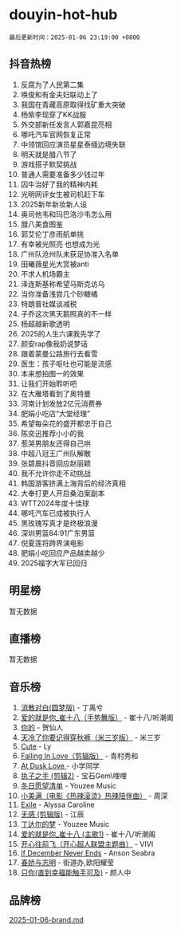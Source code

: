 # douyin-hot-hub

`最后更新时间：2025-01-06 23:19:00 +0800`

## 抖音热榜

1. 反腐为了人民第二集
1. 唤俊和有金夫妇联动上了
1. 我国在青藏高原取得找矿重大突破
1. 杨紫李现穿了KK战服
1. 外交部新任发言人郭嘉昆亮相
1. 哪吒汽车官网恢复正常
1. 中领馆回应演员星星泰缅边境失联
1. 明天就是腊八节了
1. 游戏搭子默契挑战
1. 普通人需要准备多少钱过年
1. 囚牛治好了我的精神内耗
1. 光明网评女生被司机赶下车
1. 2025新年新妆新人设
1. 奥司他韦和玛巴洛沙韦怎么用
1. 腊八美食图鉴
1. 郭艾伦丁彦雨航单挑
1. 有幸被光照亮 也想成为光
1. 广州队沧州队未获足协准入名单
1. 田曦薇星光大赏被anti
1. 不求人机场霸主
1. 泽连斯基称希望马斯克访乌
1. 当你准备浅尝几个砂糖橘
1. 特朗普社媒谈减税
1. 子乔这次黑天鹅照真的不一样
1. 杨超越新歌透明
1. 2025的人生六课我先学了
1. 颜安rap像我奶说梦话
1. 跟着蒙曼公路旅行去看雪
1. 医生：孩子呕吐也可能是流感
1. 本来想拍图一的效果
1. 让我们开始聆听吧
1. 在大雁塔看到了奥特曼
1. 河南计划发放2亿元消费券
1. 肥娟小吃店“大堂经理”
1. 希望每朵花的盛开都忠于自己
1. 陈奕迅推荐小小的我
1. 惹哭男朋友还得自己哄
1. 中超八冠王广州队解散
1. 张碧晨抖音回应赵丽颖
1. 我不允许你走不动挑战
1. 韩国游客挤满上海背后的经济真相
1. 大奉打更人开启桑泊案副本
1. WTT2024年度十佳球
1. 哪吒汽车已成被执行人
1. 黑玫瑰写真才是终极浪漫
1. 深圳男篮84:91广东男篮
1. 倪夏莲将跨界演电影
1. 肥娟小吃回应产品越卖越少
1. 2025福字大军已回归

## 明星榜

暂无数据

## 直播榜

暂无数据

## 音乐榜

1. [消散对白(圆梦版)](https://sf5-hl-cdn-tos.douyinstatic.com/obj/tos-cn-ve-2774/og4jB5I5IizzoZVAAAzWgBMAsMDWoArfwBOiFs) - 丁禹兮
1. [爱的就是你_崔十八（手势舞版）](https://sf5-hl-cdn-tos.douyinstatic.com/obj/tos-cn-ve-2774/oApB2AigNyB4sTw7JhBOikMAf0oDJzMWBuIrgm) - 崔十八/听潮阁
1. [你的](https://sf5-hl-cdn-tos.douyinstatic.com/obj/tos-cn-ve-2774/oYuIeKf42jB7sEV6B2upMdpYAgfrQWj0FeRegh) - 贺仙人
1. [天冷了你要记得穿秋裤（米三岁版）](https://sf5-hl-cdn-tos.douyinstatic.com/obj/tos-cn-ve-2774/oQlIwVIDWiZ6BQilAorS7MA0AgCkQDvcZAdm1) - 米三岁
1. [Cute](https://sf5-hl-cdn-tos.douyinstatic.com/obj/tos-cn-ve-2774/o4IbIzHWKAAB4wsS5qMBRiiAlEBGTpQRNfFvuo) - Ly
1. [Falling In Love（剪辑版）](https://sf3-cdn-tos.douyinstatic.com/obj/tos-cn-ve-2774/o8ajpA8zzgBPahbBIO8AcKGBLJezFCRd1wfP9f) - 青村秀和
1. [ At Dusk  Love ](https://sf5-hl-cdn-tos.douyinstatic.com/obj/tos-cn-ve-2774/o8CrpCf5CaYgI4ZrtQgMQAFEfuGqNnRSDQAPBc) - 小学同学
1. [执子之手 (剪辑2)](https://sf5-hl-cdn-tos.douyinstatic.com/obj/tos-cn-ve-2774/oUoZLQjCc31XzqsBnBQUNgeKtYPBcgbFDwtfcu) - 宝石Gem\哩哩
1. [冬日愿望清单](https://sf5-hl-cdn-tos.douyinstatic.com/obj/tos-cn-ve-2774/oIIgUOeamCFCVAzxN6MFRLIBlLGpUqQxeeHrLE) - Youzee Music
1. [小美满（电影《热辣滚烫》热辣陪伴曲）](https://sf5-hl-cdn-tos.douyinstatic.com/obj/tos-cn-ve-2774/o0GAn2lSgfZIDUgtevCGDQYnFg4CwnrBaxbTZL) - 周深
1. [Exile](https://sf3-cdn-tos.douyinstatic.com/obj/tos-cn-ve-2774/oYj4gAQTknKE3WW0Je8KGmQ7z1cA4FefwtbufD) - Alyssa Caroline
1. [无感 (剪辑版)](https://sf5-hl-cdn-tos.douyinstatic.com/obj/tos-cn-ve-2774/o0eIsUzJBDlQaQFC5OFlgbMEZC1TFYBftOBn6p) - 江辰
1. [丁达尔的梦](https://sf5-hl-cdn-tos.douyinstatic.com/obj/tos-cn-ve-2774/oMU3WirUZBVQkAC9ccG5P2IQirziZM2RTInUY) - Youzee Music
1. [爱的就是你_崔十八 (主歌1)](https://sf5-hl-cdn-tos.douyinstatic.com/obj/tos-cn-ve-2774/oI5BO5DhFZ6UTcNCnZaOCBLtZ7WIMQGfgnXf5E) - 崔十八/听潮阁
1. [开心往前飞（开心超人联盟主题曲）](https://sf5-hl-cdn-tos.douyinstatic.com/obj/tos-cn-ve-2774/9d8fb7c82cf1421fb93a9fe925275e0a) - VIVI
1. [If December Never Ends](https://sf3-cdn-tos.douyinstatic.com/obj/tos-cn-ve-2774/oY1IQMoTgCFIBg8RZifyqlBBt1UFgitTYmxeOS) - Anson Seabra
1. [春娇与志明](https://sf5-hl-cdn-tos.douyinstatic.com/obj/tos-cn-ve-2774/e530d8fceb7044b39707d7f9ff54add1) - 街道办,欧阳耀莹
1. [只你(直到幸福能触手可及)](https://sf5-hl-cdn-tos.douyinstatic.com/obj/tos-cn-ve-2774/o0lBkRDzFTeaVSUz3ZZSCBVtZ5DIMQGfgmEAuE) - 颜人中

## 品牌榜

[2025-01-06-brand.md](2025-01-06-brand.md)
